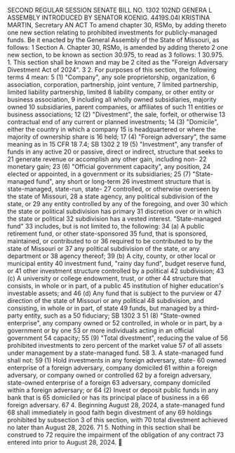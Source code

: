 SECOND REGULAR SESSION
SENATE BILL NO. 1302
102ND GENERA L ASSEMBLY
INTRODUCED BY SENATOR KOENIG.
4419S.04I KRISTINA MARTIN, Secretary
AN ACT
To amend chapter 30, RSMo, by adding thereto one new section relating to prohibited investments
for publicly-managed funds.
Be it enacted by the General Assembly of the State of Missouri, as follows:
1 Section A. Chapter 30, RSMo, is amended by adding thereto
2 one new section, to be known as section 30.975, to read as
3 follows:
1 30.975. 1. This section shall be known and may be
2 cited as the "Foreign Adversary Divestment Act of 2024".
3 2. For purposes of this section, the following terms
4 mean:
5 (1) "Company", any sole proprietorship, organization,
6 association, corporation, partnership, joint venture,
7 limited partnership, limited liability partnership, limited
8 liability company, or other entity or business association,
9 including all wholly owned subsidiaries, majority owned
10 subsidiaries, parent companies, or affiliates of such
11 entities or business associations;
12 (2) "Divestment", the sale, forfeit, or otherwise
13 contractual end of any current or planned investments;
14 (3) "Domicile", either the country in which a company
15 is headquartered or where the majority of ownership share is
16 held;
17 (4) "Foreign adversary", the same meaning as in 15 CFR
18 7.4;
SB 1302 2
19 (5) "Investment", any transfer of funds in any active
20 or passive, direct or indirect, structure that seeks to
21 generate revenue or accomplish any other gain, including non-
22 monetary gain;
23 (6) "Official government capacity", any position,
24 elected or appointed, in a government or its subsidiaries;
25 (7) "State-managed fund", any short or long-term
26 investment structure that is state-managed, state-run, state-
27 controlled, or otherwise overseen by the state of Missouri,
28 a state agency, any political subdivision of the state, or
29 any entity controlled by any of the foregoing, and over
30 which the state or political subdivision has primary
31 discretion over or in which the state or political
32 subdivision has a vested interest. "State-managed fund"
33 includes, but is not limited to, the following:
34 (a) A public retirement fund, or other state-sponsored
35 fund, that is sponsored, maintained, or contributed to or
36 required to be contributed to by the state of Missouri or
37 any political subdivision of the state, or any department or
38 agency thereof;
39 (b) A city, county, or other local or municipal entity
40 investment fund, "rainy day fund", budget reserve fund, or
41 other investment structure controlled by a political
42 subdivision;
43 (c) A university or college endowment, trust, or other
44 structure that consists, in whole or in part, of a public
45 institution of higher education's investable assets; and
46 (d) Any fund that is subject to the purview or
47 direction of the state of Missouri or any political
48 subdivision, and consisting, in whole or in part, of state
49 funds, but managed by a third-party entity, such as a
50 fiduciary;
SB 1302 3
51 (8) "State-owned enterprise", any company owned or
52 controlled, in whole or in part, by a government or by one
53 or more individuals acting in an official government
54 capacity;
55 (9) "Total divestment", reducing the value of
56 prohibited investments to zero percent of the market value
57 of all assets under management by a state-managed fund.
58 3. A state-managed fund shall not:
59 (1) Hold investments in any foreign adversary, state-
60 owned enterprise of a foreign adversary, company domiciled
61 within a foreign adversary, or company owned or controlled
62 by a foreign adversary, state-owned enterprise of a foreign
63 adversary, company domiciled within a foreign adversary; or
64 (2) Invest or deposit public funds in any bank that is
65 domiciled or has its principal place of business in a
66 foreign adversary.
67 4. Beginning August 28, 2024, a state-managed fund
68 shall immediately in good faith begin divestment of any
69 holdings prohibited by subsection 3 of this section, with
70 total divestment achieved no later than August 28, 2026.
71 5. Nothing in this section shall be construed to
72 require the impairment of the obligation of any contract
73 entered into prior to August 28, 2024.
